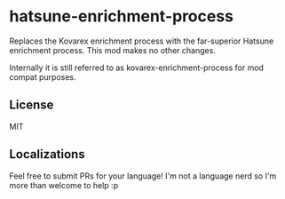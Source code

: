 # hatsune-enrichment-process

Replaces the Kovarex enrichment process with the far-superior Hatsune enrichment process. This mod makes no other changes.

Internally it is still referred to as kovarex-enrichment-process for mod compat purposes.


## License

MIT

## Localizations

Feel free to submit PRs for your language! I'm not a language nerd so I'm more than welcome to help :p
